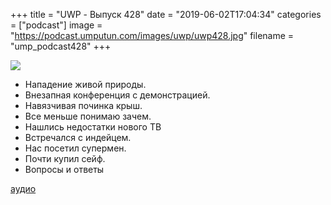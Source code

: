 +++
title = "UWP - Выпуск 428"
date = "2019-06-02T17:04:34"
categories = ["podcast"]
image = "https://podcast.umputun.com/images/uwp/uwp428.jpg"
filename = "ump_podcast428"
+++

![](https://podcast.umputun.com/images/uwp/uwp428.jpg)

- Нападение живой природы.
- Внезапная конференция с демонстрацией.
- Навязчивая починка крыш.
- Все меньше понимаю зачем.
- Нашлись недостатки нового ТВ
- Встречался с индейцем. 
- Нас посетил супермен.
- Почти купил сейф.
- Вопросы и ответы

[аудио](https://podcast.umputun.com/media/ump_podcast428.mp3)
<audio src="https://podcast.umputun.com/media/ump_podcast428.mp3" preload="none"></audio>
